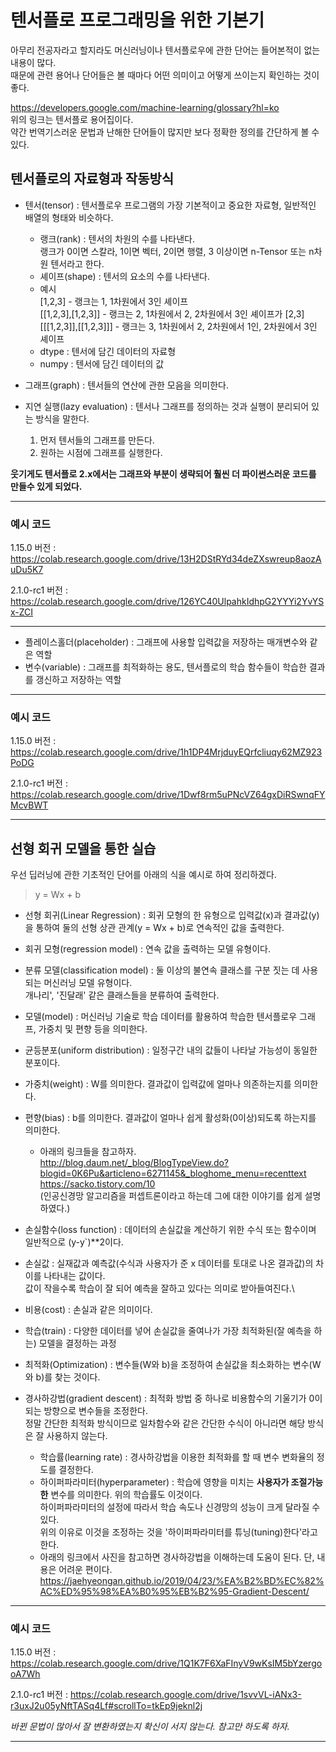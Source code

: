 # 텐서플로 프로그래밍을 위한 기본기

아무리 전공자라고 할지라도 머신러닝이나 텐서플로우에 관한 단어는 들어본적이 없는 내용이 많다.\
때문에 관련 용어나 단어들은 볼 때마다 어떤 의미이고 어떻게 쓰이는지 확인하는 것이 좋다.

https://developers.google.com/machine-learning/glossary?hl=ko \
위의 링크는 텐서플로 용어집이다.\
약간 번역기스러운 문법과 난해한 단어들이 많지만 보다 정확한 정의를 간단하게 볼 수 있다.

## 텐서플로의 자료형과 작동방식

+ 텐서(tensor) : 텐서플로우 프로그램의 가장 기본적이고 중요한 자료형, 일반적인 배열의 형태와 비슷하다.
  + 랭크(rank) : 텐서의 차원의 수를 나타낸다. \
  랭크가 0이면 스칼라, 1이면 벡터, 2이면 행렬, 3 이상이면 n-Tensor 또는 n차원 텐서라고 한다.
  + 셰이프(shape) : 텐서의 요소의 수를 나타낸다.
  + 예시\
  [1,2,3] - 랭크는 1, 1차원에서 3인 셰이프\
  [[1,2,3],[1,2,3]] - 랭크는 2, 1차원에서 2, 2차원에서 3인 셰이프가 [2,3]\
  [[[1,2,3]],[[1,2,3]]] - 랭크는 3, 1차원에서 2, 2차원에서 1인, 2차원에서 3인 셰이프
  + dtype : 텐서에 담긴 데이터의 자료형
  + numpy : 텐서에 담긴 데이터의 값
  
+ 그래프(graph) : 텐서들의 연산에 관한 모음을 의미한다. 
+ 지연 실행(lazy evaluation) : 텐서나 그래프를 정의하는 것과 실행이 분리되어 있는 방식을 말한다.
  1. 먼저 텐서들의 그래프를 만든다.
  2. 원하는 시점에 그래프를 실행한다.

**웃기게도 텐서플로 2.x에서는 그래프와 부분이 생략되어 훨씬 더 파이썬스러운 코드를 만들수 있게 되었다.**

---
### 예시 코드

1.15.0 버전 : https://colab.research.google.com/drive/13H2DStRYd34deZXswreup8aozAuDu5K7

2.1.0-rc1 버전 : https://colab.research.google.com/drive/126YC40UlpahkIdhpG2YYYi2YvYSx-ZCI

---

+ 플레이스홀더(placeholder) : 그래프에 사용할 입력값을 저장하는 매개변수와 같은 역할
+ 변수(variable) : 그래프를 최적화하는 용도, 텐서플로의 학습 함수들이 학습한 결과를 갱신하고 저장하는 역할

---
### 예시 코드

1.15.0 버전 : https://colab.research.google.com/drive/1h1DP4MrjduyEQrfcliuqy62MZ923PoDG

2.1.0-rc1 버전 : https://colab.research.google.com/drive/1Dwf8rm5uPNcVZ64gxDiRSwnqFYMcvBWT

---

## 선형 회귀 모델을 통한 실습

우선 딥러닝에 관한 기초적인 단어를 아래의 식을 예시로 하여 정리하겠다.

> y = Wx + b

+ 선형 회귀(Linear Regression) : 회귀 모형의 한 유형으로 입력값(x)과 결과값(y)을 통하여 둘의 선형 상관 관계(y = Wx + b)로 연속적인 값을 출력한다.
+ 회귀 모형(regression model) : 연속 값을 출력하는 모델 유형이다. 
+ 분류 모델(classification model) : 둘 이상의 불연속 클래스를 구분 짓는 데 사용되는 머신러닝 모델 유형이다.\
개나리', '진달래' 같은 클래스들을 분류하여 출력한다.

+ 모델(model) : 머신러닝 기술로 학습 데이터를 활용하여 학습한 텐서플로우 그래프, 가중치 및 편향 등을 의미한다.
+ 균등분포(uniform distribution) : 일정구간 내의 값들이 나타날 가능성이 동일한 분포이다.
+ 가중치(weight) : W를 의미한다. 결과값이 입력값에 얼마나 의존하는지를 의미한다.
+ 편향(bias) : b를 의미한다. 결과값이 얼마나 쉽게 활성화(0이상)되도록 하는지를 의미한다.
  + 아래의 링크들을 참고하자.\
  http://blog.daum.net/_blog/BlogTypeView.do?blogid=0K6Pu&articleno=6271145&_bloghome_menu=recenttext \
  https://sacko.tistory.com/10 \
  (인공신경망 알고리즘을 퍼셉트론이라고 하는데 그에 대한 이야기를 쉽게 설명하였다.)

+ 손실함수(loss function) : 데이터의 손실값을 계산하기 위한 수식 또는 함수이며 일반적으로 (y-y`)\*\*2이다.
+ 손실값 : 실재값과 예측값(수식과 사용자가 준 x 데이터를 토대로 나온 결과값)의 차이를 나타내는 값이다.\
값이 작을수록 학습이 잘 되어 예측을 잘하고 있다는 의미로 받아들여진다.\
+ 비용(cost) : 손실과 같은 의미이다.
+ 학습(train) : 다양한 데이터를 넣어 손실값을 줄여나가 가장 최적화된(잘 예측을 하는) 모델을 결정하는 과정
+ 최적화(Optimization) : 변수들(W와 b)을 조정하여 손실값을 최소화하는 변수(W와 b)를 찾는 것이다. 
+ 경사하강법(gradient descent) : 최적화 방법 중 하나로 비용함수의 기울기가 0이 되는 방향으로 변수들을 조정한다.\
정말 간단한 최적화 방식이므로 일차함수와 같은 간단한 수식이 아니라면 해당 방식은 잘 사용하지 않는다. 
  + 학습률(learning rate) : 경사하강법을 이용한 최적화를 할 때 변수 변화율의 정도를 결정한다.
  + 하이퍼파라미터(hyperparameter) : 학습에 영향을 미치는 **사용자가 조절가능한** 변수를 의미한다. 위의 학습률도 이것이다.\
  하이퍼파라미터의 설정에 따라서 학습 속도나 신경망의 성능이 크게 달라질 수 있다.\
  위의 이유로 이것을 조정하는 것을 '하이퍼파라미터를 튜닝(tuning)한다'라고 한다.
  + 아래의 링크에서 사진을 참고하면 경사하강법을 이해하는데 도움이 된다. 단, 내용은 어려운 편이다.\
  https://jaehyeongan.github.io/2019/04/23/%EA%B2%BD%EC%82%AC%ED%95%98%EA%B0%95%EB%B2%95-Gradient-Descent/

---
### 예시 코드

1.15.0 버전 : https://colab.research.google.com/drive/1Q1K7F6XaFInyV9wKsIM5bYzergooA7Wh

2.1.0-rc1 버전 : https://colab.research.google.com/drive/1svvVL-iANx3-r3uxJ2u05yNftTASq4Lf#scrollTo=tkEp9jeknl2j

*바뀐 문법이 많아서 잘 변환하였는지 확신이 서지 않는다. 참고만 하도록 하자.*

---
